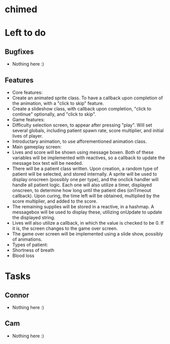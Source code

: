 chimed
======

# Left to do
## Bugfixes
- Nothing here :)

## Features
- Core features:
 - Create an animated sprite class. To have a callback upon completion of the animation, with a "click to skip" feature.
 - Create a slideshow class, with callback upon completion, "click to continue" optionally, and "click to skip".
- Game features:
 - Difficulty selection screen, to appear after pressing "play". Will set several globals, including patient spawn rate, score multiplier, and initial lives of player.
 - Introductary animation, to use afforementioned animation class.
 - Main gameplay screen:
  - Lives and score will be shown using message boxen. Both of these variables will be implemented with reactives, so a callback to update the message box text will be needed.
  - There will be a patient class written. Upon creation, a random type of patient will be selected, and stored internally. A sprite will be used to display onscreen (possibly one per type), and the onclick handler will handle all patient logic. Each one will also utilize a timer, displayed onscreen, to determine how long until the patient dies (onTimeout callback). Upon curing, the time left will be obtained, multiplied by the score multiplier, and added to the score.
  - The remaining supplies will be stored in a reactive, in a hashmap. A messagebox will be used to display these, utilizing onUpdate to update the displayed string.
  - Lives will also utilize a callback, in which the value is checked to be 0. If it is, the screen changes to the game over screen.
 - The game over screen will be implemented using a slide show, possibly of animations.
- Types of patient:
 - Shortness of breath
 - Blood loss

# Tasks
## Connor
- Nothing here :)

## Cam
- Nothing here :)
